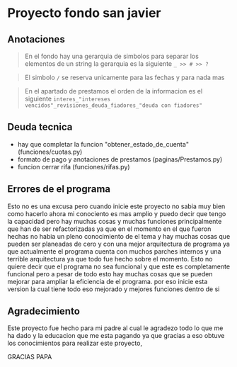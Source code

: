 # Proyecto fondo san javier

## Anotaciones

> En el fondo hay una gerarquia de simbolos para separar los elementos de un string
la gerarquia es la siguiente ``` _ >> # >> ? ```

> El simbolo ```/``` se reserva unicamente para las fechas y para nada mas

> En el apartado de prestamos el orden de la informacion es el siguiente ```interes_"intereses vencidos"_revisiones_deuda_fiadores_"deuda con fiadores"``` 

## Deuda tecnica
* hay que completar la funcion "obtener_estado_de_cuenta" (funciones/cuotas.py)
* formato de pago y anotaciones de prestamos (paginas/Prestamos.py)
* funcion cerrar rifa (funciones/rifas.py)

## Errores de el programa

Esto no es una excusa pero cuando inicie este proyecto no sabia muy bien como
hacerlo ahora mi conociento es mas amplio y puedo decir que tengo la capacidad
pero hay muchas cosas y muchas funciones principalmente que han de ser refactorizadas
ya que en el momento en el que fueron hechas no habia un pleno conocimiento de
el tema y hay muchas cosas que pueden ser planeadas de cero y con una mejor
arquitectura de programa ya que actualmente el programa cuenta con muchos parches
internos y una terrible arquitectura ya que todo fue hecho sobre el momento. Esto
no quiere decir que el programa no sea funcional y que este es completamente funcional
pero a pesar de todo esto hay muchas cosas que se pueden mejorar para ampliar la
eficiencia de el programa. por eso inicie esta version la cual tiene todo eso mejorado
y mejores funciones dentro de si

## Agradecimiento

Este proyecto fue hecho para mi padre al cual le agradezo todo lo que me ha dado
y la educacion que me esta pagando ya que gracias a eso obtuve los conocimientos
para realizar este proyecto,

GRACIAS PAPA

